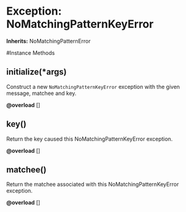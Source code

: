 # Exception: NoMatchingPatternKeyError
**Inherits:** NoMatchingPatternError
    




#Instance Methods
## initialize(*args) [](#method-i-initialize)
Construct a new `NoMatchingPatternKeyError` exception with the given message,
matchee and key.

**@overload** [] 

## key() [](#method-i-key)
Return the key caused this NoMatchingPatternKeyError exception.

**@overload** [] 

## matchee() [](#method-i-matchee)
Return the matchee associated with this NoMatchingPatternKeyError exception.

**@overload** [] 

